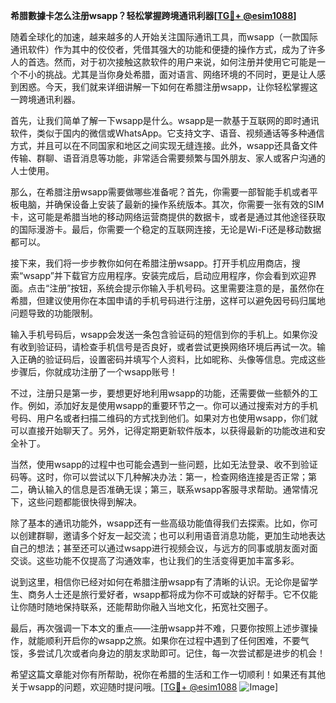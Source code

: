 **希腊數據卡怎么注册wsapp？轻松掌握跨境通讯利器[[TG💪+ @esim1088](https://t.me/s/esim1088)]**

随着全球化的加速，越来越多的人开始关注国际通讯工具，而wsapp（一款国际通讯软件）作为其中的佼佼者，凭借其强大的功能和便捷的操作方式，成为了许多人的首选。然而，对于初次接触这款软件的用户来说，如何注册并使用它可能是一个不小的挑战。尤其是当你身处希腊，面对语言、网络环境的不同时，更是让人感到困惑。今天，我们就来详细讲解一下如何在希腊注册wsapp，让你轻松掌握这一跨境通讯利器。

首先，让我们简单了解一下wsapp是什么。wsapp是一款基于互联网的即时通讯软件，类似于国内的微信或WhatsApp。它支持文字、语音、视频通话等多种通信方式，并且可以在不同国家和地区之间实现无缝连接。此外，wsapp还具备文件传输、群聊、语音消息等功能，非常适合需要频繁与国外朋友、家人或客户沟通的人士使用。

那么，在希腊注册wsapp需要做哪些准备呢？首先，你需要一部智能手机或者平板电脑，并确保设备上安装了最新的操作系统版本。其次，你需要一张有效的SIM卡，这可能是希腊当地的移动网络运营商提供的数据卡，或者是通过其他途径获取的国际漫游卡。最后，你需要一个稳定的互联网连接，无论是Wi-Fi还是移动数据都可以。

接下来，我们将一步步教你如何在希腊注册wsapp。打开手机应用商店，搜索“wsapp”并下载官方应用程序。安装完成后，启动应用程序，你会看到欢迎界面。点击“注册”按钮，系统会提示你输入手机号码。这里需要注意的是，虽然你在希腊，但建议使用你在本国申请的手机号码进行注册，这样可以避免因号码归属地问题导致的功能限制。

输入手机号码后，wsapp会发送一条包含验证码的短信到你的手机上。如果你没有收到验证码，请检查手机信号是否良好，或者尝试更换网络环境后再试一次。输入正确的验证码后，设置密码并填写个人资料，比如昵称、头像等信息。完成这些步骤后，你就成功注册了一个wsapp账号！

不过，注册只是第一步，要想更好地利用wsapp的功能，还需要做一些额外的工作。例如，添加好友是使用wsapp的重要环节之一。你可以通过搜索对方的手机号码、用户名或者扫描二维码的方式找到他们。如果对方也使用wsapp，你们就可以直接开始聊天了。另外，记得定期更新软件版本，以获得最新的功能改进和安全补丁。

当然，使用wsapp的过程中也可能会遇到一些问题，比如无法登录、收不到验证码等。这时，你可以尝试以下几种解决办法：第一，检查网络连接是否正常；第二，确认输入的信息是否准确无误；第三，联系wsapp客服寻求帮助。通常情况下，这些问题都能很快得到解决。

除了基本的通讯功能外，wsapp还有一些高级功能值得我们去探索。比如，你可以创建群聊，邀请多个好友一起交流；也可以利用语音消息功能，更加生动地表达自己的想法；甚至还可以通过wsapp进行视频会议，与远方的同事或朋友面对面交谈。这些功能不仅提高了沟通效率，也让我们的生活变得更加丰富多彩。

说到这里，相信你已经对如何在希腊注册wsapp有了清晰的认识。无论你是留学生、商务人士还是旅行爱好者，wsapp都将成为你不可或缺的好帮手。它不仅能让你随时随地保持联系，还能帮助你融入当地文化，拓宽社交圈子。

最后，再次强调一下本文的重点——注册wsapp并不难，只要你按照上述步骤操作，就能顺利开启你的wsapp之旅。如果你在过程中遇到了任何困难，不要气馁，多尝试几次或者向身边的朋友求助即可。记住，每一次尝试都是进步的机会！

希望这篇文章能对你有所帮助，祝你在希腊的生活和工作一切顺利！如果还有其他关于wsapp的问题，欢迎随时提问哦。[[TG💪+ @esim1088](https://t.me/s/esim1088) ![Image](https://i.postimg.cc/4NQfJmqS/Snipaste-2025-05-13-00-14-12.png)]